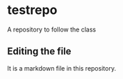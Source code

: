# testrepo
A repository to follow the class

## Editing the file

It is a markdown file in this repository.
